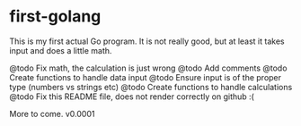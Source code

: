 # first-golang

This is my first actual Go program. It is not really good, but at least it
takes input and does a little math.

@todo Fix math, the calculation is just wrong
@todo Add comments
@todo Create functions to handle data input
@todo Ensure input is of the proper type (numbers vs strings etc)
@todo Create functions to handle calculations
@todo Fix this README file, does not render correctly on github :(

More to come. v0.0001
